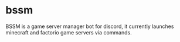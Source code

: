 # bssm
BSSM is a game server manager bot for discord, it currently launches minecraft and factorio game servers via commands.
